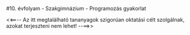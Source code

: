 #10. évfolyam - Szakgimnázium - Programozás gyakorlat

<<==-- Az itt megtalálható tananyagok szigorúan oktatási célt szolgálnak, azokat terjeszteni nem lehet! --==>>
